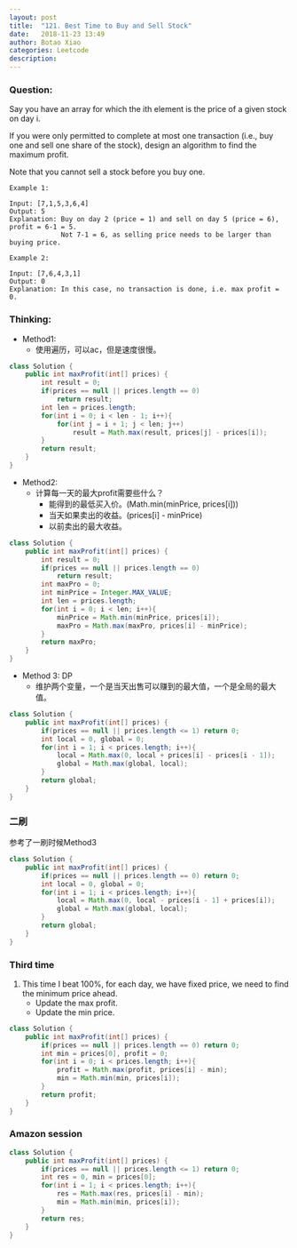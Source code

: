 ```yaml
---
layout: post
title:  "121. Best Time to Buy and Sell Stock"
date:   2018-11-23 13:49
author: Botao Xiao
categories: Leetcode
description:
---
```

### Question:
Say you have an array for which the ith element is the price of a given stock on day i.

If you were only permitted to complete at most one transaction (i.e., buy one and sell one share of the stock), design an algorithm to find the maximum profit.

Note that you cannot sell a stock before you buy one.

```
Example 1:

Input: [7,1,5,3,6,4]
Output: 5
Explanation: Buy on day 2 (price = 1) and sell on day 5 (price = 6), profit = 6-1 = 5.
             Not 7-1 = 6, as selling price needs to be larger than buying price.

Example 2:

Input: [7,6,4,3,1]
Output: 0
Explanation: In this case, no transaction is done, i.e. max profit = 0.
```

### Thinking:
* Method1:
	* 使用遍历，可以ac，但是速度很慢。

```Java
class Solution {
    public int maxProfit(int[] prices) {
        int result = 0;
        if(prices == null || prices.length == 0)
            return result;
        int len = prices.length;
        for(int i = 0; i < len - 1; i++){
            for(int j = i + 1; j < len; j++)
                result = Math.max(result, prices[j] - prices[i]);
        }
        return result;
    }
}
```

* Method2:
	* 计算每一天的最大profit需要些什么？
		* 能得到的最低买入价。(Math.min(minPrice, prices[i]))
		* 当天如果卖出的收益。(prices[i] - minPrice)
		* 以前卖出的最大收益。

```Java
class Solution {
    public int maxProfit(int[] prices) {
        int result = 0;
        if(prices == null || prices.length == 0)
            return result;
        int maxPro = 0;
        int minPrice = Integer.MAX_VALUE;
        int len = prices.length;
        for(int i = 0; i < len; i++){
            minPrice = Math.min(minPrice, prices[i]);
            maxPro = Math.max(maxPro, prices[i] - minPrice);
        }
        return maxPro;
    }
}
```

* Method 3: DP
	* 维护两个变量，一个是当天出售可以赚到的最大值，一个是全局的最大值。

```Java
class Solution {
    public int maxProfit(int[] prices) {
        if(prices == null || prices.length <= 1) return 0;
        int local = 0, global = 0;
        for(int i = 1; i < prices.length; i++){
            local = Math.max(0, local + prices[i] - prices[i - 1]);
            global = Math.max(global, local);
        }
        return global;
    }
}
```

### 二刷
参考了一刷时候Method3
```Java
class Solution {
    public int maxProfit(int[] prices) {
        if(prices == null || prices.length == 0) return 0;
        int local = 0, global = 0;
        for(int i = 1; i < prices.length; i++){
            local = Math.max(0, local - prices[i - 1] + prices[i]);
            global = Math.max(global, local);
        }
        return global;
    }
}
```

### Third time
1. This time I beat 100%, for each day, we have fixed price, we need to find the minimum price ahead.
	* Update the max profit.
	* Update the min price.
```Java
class Solution {
    public int maxProfit(int[] prices) {
        if(prices == null || prices.length == 0) return 0;
        int min = prices[0], profit = 0;
        for(int i = 0; i < prices.length; i++){
            profit = Math.max(profit, prices[i] - min);
            min = Math.min(min, prices[i]);
        }
        return profit;
    }
}
```

### Amazon session
```Java
class Solution {
    public int maxProfit(int[] prices) {
        if(prices == null || prices.length <= 1) return 0;
        int res = 0, min = prices[0];
        for(int i = 1; i < prices.length; i++){
            res = Math.max(res, prices[i] - min);
            min = Math.min(min, prices[i]);
        }
        return res;
    }
}
```
